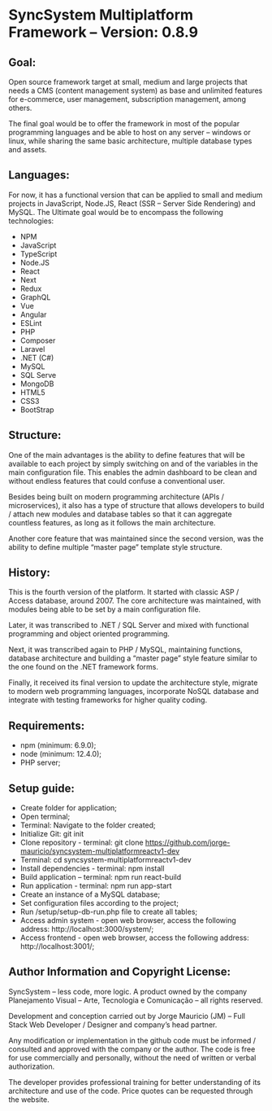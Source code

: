 # SyncSystem Multiplatform Framework – Version: 0.8.9

## Goal:
Open source framework target at small, medium and large projects that needs a CMS (content management system) as base and unlimited features for e-commerce, user management, subscription management, among others.

The final goal would be to offer the framework in most of the popular programming languages and be able to host on any server – windows or linux, while sharing the same basic architecture, multiple database types and assets.

## Languages:
For now, it has a functional version that can be applied to small and medium projects in JavaScript, Node.JS, React (SSR – Server Side Rendering) and MySQL. The Ultimate goal would be to encompass the following technologies:
- NPM
- JavaScript
- TypeScript
- Node.JS
- React
- Next
- Redux
- GraphQL
- Vue
- Angular
- ESLint
- PHP
- Composer
- Laravel
- .NET (C#)
- MySQL
- SQL Serve
- MongoDB
- HTML5
- CSS3
- BootStrap

## Structure:
One of the main advantages is the ability to define features that will be available to each project by simply switching on and of the variables in the main configuration file. This enables the admin dashboard to be clean and without endless features that could confuse a conventional user.

Besides being built on modern programming architecture (APIs / microservices), it also has a type of structure that allows developers to build / attach new modules and database tables so that it can aggregate countless features, as long as it follows the main architecture.

Another core feature that was maintained since the second version, was the ability to define multiple “master page” template style structure.

## History:
This is the fourth version of the platform. It started with classic ASP / Access database, around 2007. The core architecture was maintained, with modules being able to be set by a main configuration file.

Later, it was transcribed to .NET / SQL Server and mixed with functional programming and object oriented programming.

Next, it was transcribed again to PHP / MySQL, maintaining functions, database architecture and building a “master page” style feature similar to the one found on the .NET framework forms.

Finally, it received its final version to update the architecture style, migrate to modern web programming languages, incorporate NoSQL database and integrate with testing frameworks for higher quality coding.

## Requirements:
- npm (minimum: 6.9.0);
- node (minimum: 12.4.0);
- PHP server;

## Setup guide:
- Create folder for application;
- Open terminal;
- Terminal: Navigate to the folder created;
- Initialize Git: git init
- Clone repository - terminal: git clone https://github.com/jorge-mauricio/syncsystem-multiplatformreactv1-dev
- Terminal: cd syncsystem-multiplatformreactv1-dev
- Install dependencies - terminal: npm install
- Build application – terminal: npm run react-build
- Run application - terminal: npm run app-start
- Create an instance of a MySQL database;
- Set configuration files according to the project;
- Run /setup/setup-db-run.php file to create all tables;
- Access admin system - open web browser, access the following address: http://localhost:3000/system/;
- Access frontend - open web browser, access the following address: http://localhost:3001/;

## Author Information and Copyright License:
SyncSystem – less code, more logic. A product owned by the company Planejamento Visual – Arte, Tecnologia e Comunicação – all rights reserved.

Development and conception carried out by Jorge Mauricio (JM) – Full Stack Web Developer / Designer and company’s head partner.

Any modification or implementation in the github code must be informed / consulted and approved with the company or the author. The code is free for use commercially and personally, without the need of written or verbal authorization. 

The developer provides professional training for better understanding of its architecture and use of the code. Price quotes can be requested through the website.
